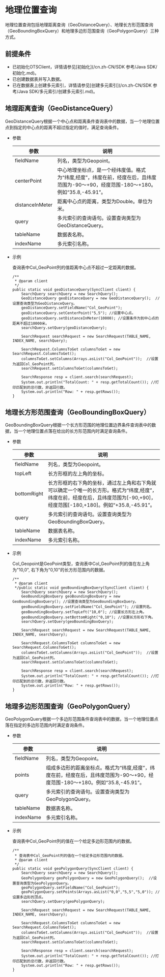# 地理位置查询

地理位置查询包括地理距离查询（GeoDistanceQuery）、地理长方形范围查询（GeoBoundingBoxQuery）和地理多边形范围查询（GeoPolygonQuery）三种方式。

## 前提条件

-   已初始化OTSClient，详情请参见[初始化](/cn.zh-CN/SDK 参考/Java SDK/初始化.md)。
-   已创建数据表并写入数据。
-   已在数据表上创建多元索引，详情请参见[创建多元索引](/cn.zh-CN/SDK 参考/Java SDK/多元索引/创建多元索引.md)。

## 地理距离查询（GeoDistanceQuery）

GeoDistanceQuery根据一个中心点和距离条件查询表中的数据，当一个地理位置点到指定的中心点的距离不超过指定的值时，满足查询条件。

-   参数

    |参数|说明|
    |--|--|
    |fieldName|列名，类型为Geopoint。|
    |centerPoint|中心地理坐标点，是一个经纬度值。格式为“纬度,经度”，纬度在前，经度在后，且纬度范围为-90～+90，经度范围-180～+180。例如“35.8,-45.91”。 |
    |distanceInMeter|距离中心点的距离，类型为Double。单位为米。|
    |query|多元索引的查询语句。设置查询类型为GeoDistanceQuery。|
    |tableName|数据表名称。|
    |indexName|多元索引名称。|

-   示例

    查询表中Col\_GeoPoint列的值距离中心点不超过一定距离的数据。

    ```
    /** 
     * @param client
     */
    public static void geoDistanceQuery(SyncClient client) {
        SearchQuery searchQuery = new SearchQuery();
        GeoDistanceQuery geoDistanceQuery = new GeoDistanceQuery();  //设置查询类型为GeoDistanceQuery。
        geoDistanceQuery.setFieldName("Col_GeoPoint");
        geoDistanceQuery.setCenterPoint("5,5"); //设置中心点。
        geoDistanceQuery.setDistanceInMeter(10000); //设置条件为到中心点的距离不超过10000米。
        searchQuery.setQuery(geoDistanceQuery);
    
        SearchRequest searchRequest = new SearchRequest(TABLE_NAME, INDEX_NAME, searchQuery);
    
        SearchRequest.ColumnsToGet columnsToGet = new SearchRequest.ColumnsToGet();
        columnsToGet.setColumns(Arrays.asList("Col_GeoPoint"));  //设置为返回Col_GeoPoint列。
        searchRequest.setColumnsToGet(columnsToGet);
    
        SearchResponse resp = client.search(searchRequest);
        System.out.println("TotalCount: " + resp.getTotalCount()); //打印匹配到的总行数，非返回行数。
        System.out.println("Row: " + resp.getRows());
    }
    ```


## 地理长方形范围查询（GeoBoundingBoxQuery）

GeoBoundingBoxQuery根据一个长方形范围的地理位置边界条件查询表中的数据，当一个地理位置点落在给出的长方形范围内时满足查询条件。

-   参数

    |参数|说明|
    |--|--|
    |fieldName|列名，类型为Geopoint。|
    |topLeft|长方形框的左上角的坐标。|
    |bottomRight|长方形框的右下角的坐标，通过左上角和右下角就可以确定一个唯一的长方形。格式为“纬度,经度”，纬度在前，经度在后，且纬度范围为\[-90,+90\]，经度范围\[-180,+180\]。例如“+35.8,-45.91”。 |
    |query|多元索引的查询语句。设置查询类型为GeoBoundingBoxQuery。|
    |tableName|数据表名称。|
    |indexName|多元索引名称。|

-   示例

    Col\_Geopoint是GeoPoint类型，查询表中Col\_GeoPoint列的值在左上角为"10,0", 右下角为"0,10"的长方形范围内的数据。

    ```
    /**
     * @param client
     */public static void geoBoundingBoxQuery(SyncClient client) {
        SearchQuery searchQuery = new SearchQuery();
        GeoBoundingBoxQuery geoBoundingBoxQuery = new GeoBoundingBoxQuery(); //设置查询类型为GeoBoundingBoxQuery。
        geoBoundingBoxQuery.setFieldName("Col_GeoPoint"); //设置列名。
        geoBoundingBoxQuery.setTopLeft("10,0"); //设置长方形左上角。
        geoBoundingBoxQuery.setBottomRight("0,10"); //设置长方形右下角。
        searchQuery.setQuery(geoBoundingBoxQuery);
    
        SearchRequest searchRequest = new SearchRequest(TABLE_NAME, INDEX_NAME, searchQuery);
    
        SearchRequest.ColumnsToGet columnsToGet = new SearchRequest.ColumnsToGet();
        columnsToGet.setColumns(Arrays.asList("Col_GeoPoint"));  //设置为返回Col_GeoPoint列。
        searchRequest.setColumnsToGet(columnsToGet);
    
        SearchResponse resp = client.search(searchRequest);
        System.out.println("TotalCount: " + resp.getTotalCount()); //打印匹配到的总行数，非返回行数。
        System.out.println("Row: " + resp.getRows());
    }
    ```


## 地理多边形范围查询（GeoPolygonQuery）

GeoPolygonQuery根据一个多边形范围条件查询表中的数据，当一个地理位置点落在指定的多边形范围内时满足查询条件。

-   参数

    |参数|说明|
    |--|--|
    |fieldName|列名，类型为Geopoint。|
    |points|组成多边形的距离坐标点。格式为“纬度,经度”，纬度在前，经度在后，且纬度范围为-90～+90，经度范围-180～+180。例如“35.8,-45.91”。 |
    |query|多元索引的查询语句。设置查询类型为GeoPolygonQuery。|
    |tableName|数据表名称。|
    |indexName|多元索引名称。|

-   示例

    查询表中Col\_GeoPoint列的值在一个给定多边形范围内的数据。

    ```
    /**
     * 查询表中Col_GeoPoint列的值在一个给定多边形范围内的数据。
     * @param client
     */
    public static void geoPolygonQuery(SyncClient client) {
        SearchQuery searchQuery = new SearchQuery();
        GeoPolygonQuery geoPolygonQuery = new GeoPolygonQuery();  //设置查询类型为GeoPolygonQuery。
        geoPolygonQuery.setFieldName("Col_GeoPoint");
        geoPolygonQuery.setPoints(Arrays.asList("0,0","5,5","5,0")); //设置多边形的顶点。
        searchQuery.setQuery(geoPolygonQuery);
    
        SearchRequest searchRequest = new SearchRequest(TABLE_NAME, INDEX_NAME, searchQuery);
    
        SearchRequest.ColumnsToGet columnsToGet = new SearchRequest.ColumnsToGet();
        columnsToGet.setColumns(Arrays.asList("Col_GeoPoint"));  //设置为返回Col_GeoPoint列。
        searchRequest.setColumnsToGet(columnsToGet);
    
        SearchResponse resp = client.search(searchRequest);
        System.out.println("TotalCount: " + resp.getTotalCount()); //打印匹配到的总行数，非返回行数。
        System.out.println("Row: " + resp.getRows());
    }
    ```


